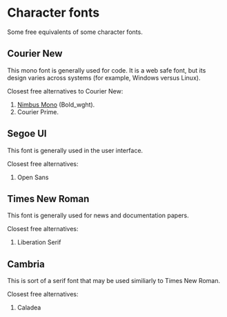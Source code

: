 # Character fonts

Some free equivalents of some character fonts.

## Courier New

This mono font is generally used for code. It is a web safe font, but its design varies across systems (for example, Windows versus Linux).

Closest free alternatives to Courier New:

1. [Nimbus Mono](https://www.1001fonts.com/nimbus-mono-font.html) (Bold_wght).
2. Courier Prime.

## Segoe UI

This font is generally used in the user interface.

Closest free alternatives:

1. Open Sans

## Times New Roman

This font is generally used for news and documentation papers.

Closest free alternatives:

1. Liberation Serif

## Cambria

This is sort of a serif font that may be used similiarly to Times New Roman.

Closest free alternatives:

1. Caladea
